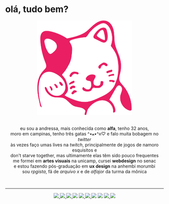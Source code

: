 # olá, tudo bem? 

<div align="center">
  <img src="kitty.svg" alt="gatinho rosa" width="300px" height="300px">
</div>

<br />

<p align="center"> 
  eu sou a andressa, mais conhecida como <b>alfa</b>, tenho 32 anos, 
<br /> 
  moro em campinas, tenho três gatas ^•ﻌ•^ฅ♡ e falo muita bobagem no <i>twitter</i>
<br /> 
  às vezes faço umas lives na <i>twitch</i>, principalmente de jogos de namoro esquisitos e 
<br />
  don't starve together, mas ultimamente elas têm sido pouco frequentes
<br /> 
  me formei em <b>artes visuais</b> na unicamp, cursei <b>webdesign</b> no senac
<br />
  e estou fazendo pós-graduação em <b>ux design</b> na anhembi morumbi
<br /> 
  sou <i>rpgista</i>, fã de <i>arquivo x</i> e de <i>alfajor</i> da turma da mônica
</p>

<br />
<hr />

<div align="center">
  <a href="https://www.behance.net/alfasou" target="blank">
    <img src="https://img.shields.io/static/v1?label=&message=behance&color=grey&url=https://www.behance.net/alfasou&logo=behance">
  </a>
  <a href="https://www.linkedin.com/in/alfas" target="_blank">
    <img src="https://img.shields.io/static/v1?label=&message=linkedin&color=blue&url=https://www.linkedin.com/in/alfas&logo=linkedin">
  </a> 
  <a href="https://www.codecademy.com" target="blank">
    <img src="https://img.shields.io/static/v1?label=&message=learning&color=134f5c&logo=codecademy">
  </a>
  <img src="https://img.shields.io/static/v1?label=&message=nerd&color=cc0000&logo=DungeonsandDragons"> 
  <a href="https://www.vegan.org" target="_blank">
    <img src="https://img.shields.io/static/v1?label=&message=vegan&color=7fb700&logo=leaflet">
  </a> 
  <a href="https://steamcommunity.com/id/alfasou" target="_blank">
    <img src="https://img.shields.io/static/v1?label=&message=steam&color=002f64&url=https://steamcommunity.com/id/alfasou/u&logo=steam">
  </a> 
  <img src="https://img.shields.io/static/v1?label=&message=front-end&color=e2006d&logo=sass"> 
    <img src="https://img.shields.io/static/v1?label=&message=weirdo&color=002b18&logo=Hoppscotch"> 
  <a href="https://alfasou.tumblr.com" target="_blank">
    <img src="https://img.shields.io/static/v1?label=&message=tumblr&color=0b5394&url=https://alfasou.tumblr.com&logo=tumblr">
  </a>
  <a href="https://www.twitter.com/alfa_sou" target="_blank">
    <img src="https://img.shields.io/twitter/follow/alfa_sou?style=social">
  </a>
</div>

<br />
